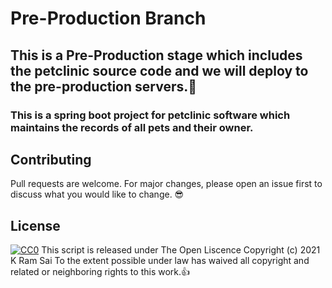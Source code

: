 # Pre-Production Branch
## This is a Pre-Production stage which includes the petclinic source code and we will deploy to the pre-production servers.:punch:
### This is a spring boot project for petclinic software which maintains the records of all pets and their owner.

## Contributing
Pull requests are welcome. For major changes, please open an issue first to discuss what you would like to change. :sunglasses:

## License

[![CC0](https://licensebuttons.net/p/zero/1.0/88x31.png)](https://creativecommons.org/publicdomain/zero/1.0/)
This script is released under The Open Liscence
Copyright (c) 2021 K Ram Sai
To the extent possible under law has waived all copyright and related or neighboring rights to this work.:thumbsup:
